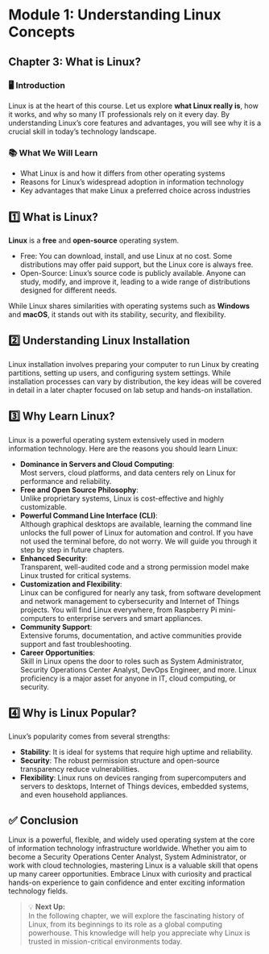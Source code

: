 # Module 1: Understanding Linux Concepts

## Chapter 3: What is Linux?

### 🖥️ Introduction

Linux is at the heart of this course. Let us explore **what Linux really is**, how it works, and why so many IT professionals rely on it every day. By understanding Linux’s core features and advantages, you will see why it is a crucial skill in today’s technology landscape.

### 📚 What We Will Learn

- What Linux is and how it differs from other operating systems  
- Reasons for Linux’s widespread adoption in information technology  
- Key advantages that make Linux a preferred choice across industries

## 1️⃣ What is Linux?

**Linux** is a **free** and **open-source** operating system.

- Free: You can download, install, and use Linux at no cost. Some distributions may offer paid support, but the Linux core is always free.  
- Open-Source: Linux’s source code is publicly available. Anyone can study, modify, and improve it, leading to a wide range of distributions designed for different needs.

While Linux shares similarities with operating systems such as **Windows** and **macOS**, it stands out with its stability, security, and flexibility.

## 2️⃣ Understanding Linux Installation

Linux installation involves preparing your computer to run Linux by creating partitions, setting up users, and configuring system settings. While installation processes can vary by distribution, the key ideas will be covered in detail in a later chapter focused on lab setup and hands-on installation.

## 3️⃣ Why Learn Linux?

Linux is a powerful operating system extensively used in modern information technology. Here are the reasons you should learn Linux:

- **Dominance in Servers and Cloud Computing**:  
  Most servers, cloud platforms, and data centers rely on Linux for performance and reliability.  
- **Free and Open Source Philosophy**:  
  Unlike proprietary systems, Linux is cost-effective and highly customizable.  
- **Powerful Command Line Interface (CLI)**:  
  Although graphical desktops are available, learning the command line unlocks the full power of Linux for automation and control. If you have not used the terminal before, do not worry. We will guide you through it step by step in future chapters.  
- **Enhanced Security**:  
  Transparent, well-audited code and a strong permission model make Linux trusted for critical systems.  
- **Customization and Flexibility**:  
  Linux can be configured for nearly any task, from software development and network management to cybersecurity and Internet of Things projects. You will find Linux everywhere, from Raspberry Pi mini-computers to enterprise servers and smart appliances.  
- **Community Support**:  
  Extensive forums, documentation, and active communities provide support and fast troubleshooting.  
- **Career Opportunities**:  
  Skill in Linux opens the door to roles such as System Administrator, Security Operations Center Analyst, DevOps Engineer, and more. Linux proficiency is a major asset for anyone in IT, cloud computing, or security.

## 4️⃣ Why is Linux Popular?

Linux’s popularity comes from several strengths:

- **Stability**: It is ideal for systems that require high uptime and reliability.  
- **Security**: The robust permission structure and open-source transparency reduce vulnerabilities.  
- **Flexibility**: Linux runs on devices ranging from supercomputers and servers to desktops, Internet of Things devices, embedded systems, and even household appliances.

## ✅ Conclusion

Linux is a powerful, flexible, and widely used operating system at the core of information technology infrastructure worldwide. Whether you aim to become a Security Operations Center Analyst, System Administrator, or work with cloud technologies, mastering Linux is a valuable skill that opens up many career opportunities. Embrace Linux with curiosity and practical hands-on experience to gain confidence and enter exciting information technology fields.

> 💡 **Next Up:**  
> In the following chapter, we will explore the fascinating history of Linux, from its beginnings to its role as a global computing powerhouse. This knowledge will help you appreciate why Linux is trusted in mission-critical environments today.
